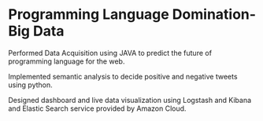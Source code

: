 # Programming Language Domination-Big Data

Performed Data Acquisition using JAVA to predict the future of programming language for the web.

Implemented semantic analysis to decide positive and negative tweets using python.

Designed dashboard and live data visualization using Logstash and Kibana and Elastic Search service provided by Amazon Cloud.
